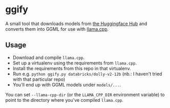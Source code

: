 # ggify

A small tool that downloads models from [the Huggingface Hub](https://huggingface.co/models) and converts them into GGML for use with [llama.cpp](https://github.com/ggerganov/llama.cpp).

## Usage

- Download and compile `llama.cpp`.
- Set up a virtualenv using the requirements from `llama.cpp`.
- Install the requirements from this repo in that virtualenv.
- Run e.g. `python ggify.py databricks/dolly-v2-12b` (nb.: I haven't tried with that particular repo)
- You'll end up with GGML models under `models/...`.

You can set `--llama-cpp-dir` (or the `LLAMA_CPP_DIR` environment variable) to point to the directory where you've compiled `llama.cpp`.

